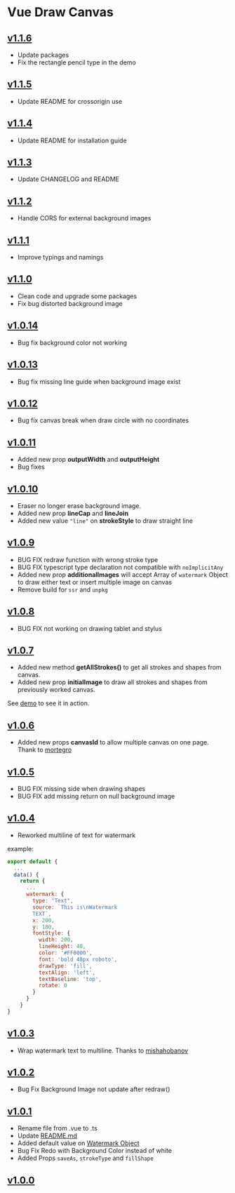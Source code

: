 # Vue Draw Canvas

## [v1.1.6](https://github.com/thomas-fortin/vue-draw-canvas/releases/tag/v1.1.6)

- Update packages
- Fix the rectangle pencil type in the demo

## [v1.1.5](https://github.com/thomas-fortin/vue-draw-canvas/releases/tag/v1.1.5)

- Update README for crossorigin use

## [v1.1.4](https://github.com/thomas-fortin/vue-draw-canvas/releases/tag/v1.1.4)

- Update README for installation guide

## [v1.1.3](https://github.com/thomas-fortin/vue-draw-canvas/releases/tag/v1.1.3)

- Update CHANGELOG and README

## [v1.1.2](https://github.com/thomas-fortin/vue-draw-canvas/releases/tag/v1.1.2)

- Handle CORS for external background images

## [v1.1.1](https://github.com/thomas-fortin/vue-draw-canvas/releases/tag/v1.1.1)

- Improve typings and namings

## [v1.1.0](https://github.com/thomas-fortin/vue-draw-canvas/releases/tag/v1.1.0)

- Clean code and upgrade some packages
- Fix bug distorted background image

## [v1.0.14](https://github.com/thomas-fortin/vue-draw-canvas/releases/tag/v1.0.14)

- Bug fix background color not working

## [v1.0.13](https://github.com/thomas-fortin/vue-draw-canvas/releases/tag/v1.0.13)

- Bug fix missing line guide when background image exist

## [v1.0.12](https://github.com/thomas-fortin/vue-draw-canvas/releases/tag/v1.0.12)

- Bug fix canvas break when draw circle with no coordinates

## [v1.0.11](https://github.com/thomas-fortin/vue-draw-canvas/releases/tag/v1.0.11)

- Added new prop **outputWidth** and **outputHeight**
- Bug fixes

## [v1.0.10](https://github.com/thomas-fortin/vue-draw-canvas/releases/tag/v1.0.10)

- Eraser no longer erase background image.
- Added new prop **lineCap** and **lineJoin**
- Added new value `"line"` on **strokeStyle** to draw straight line

## [v1.0.9](https://github.com/thomas-fortin/vue-draw-canvas/releases/tag/v1.0.9)

- BUG FIX redraw function with wrong stroke type
- BUG FIX typescript type declaration not compatible with `noImplicitAny`
- Added new prop **additionalImages** will accept Array of `watermark` Object to draw either text or insert multiple image on canvas
- Remove build for `ssr` and `unpkg`

## [v1.0.8](https://github.com/thomas-fortin/vue-draw-canvas/releases/tag/v1.0.8)

- BUG FIX not working on drawing tablet and stylus

## [v1.0.7](https://github.com/thomas-fortin/vue-draw-canvas/releases/tag/v1.0.7)

- Added new method **getAllStrokes()** to get all strokes and shapes from canvas.
- Added new prop **initialImage** to draw all strokes and shapes from previously worked canvas.

See [demo](https://codesandbox.io/s/vue-drawing-canvas-107-rc1-dcoiy) to see it in action.

## [v1.0.6](https://github.com/thomas-fortin/vue-draw-canvas/releases/tag/v1.0.6)

- Added new props **canvasId** to allow multiple canvas on one page. Thank to [mortegro](https://github.com/mortegro)

## [v1.0.5](https://github.com/thomas-fortin/vue-draw-canvas/releases/tag/v1.0.5)

- BUG FIX missing side when drawing shapes
- BUG FIX add missing return on null background image

## [v1.0.4](https://github.com/thomas-fortin/vue-draw-canvas/releases/tag/v1.0.4)

- Reworked multiline of text for watermark

example:

```js
export default {
  ...
  data() {
    return {
      ...
      watermark: {
        type: "Text",
        source: `This is\nWatermark
        TEXT`,
        x: 200,
        y: 180,
        fontStyle: {
          width: 200,
          lineHeight: 48,
          color: '#FF0000',
          font: 'bold 48px roboto',
          drawType: 'fill',
          textAlign: 'left',
          textBaseline: 'top',
          rotate: 0
        }
      }
    }
}
```

## [v1.0.3](https://github.com/thomas-fortin/vue-draw-canvas/releases/tag/v1.0.3)

- Wrap watermark text to multiline. Thanks to [mishahobanov](https://github.com/mishahobanov)

## [v1.0.2](https://github.com/thomas-fortin/vue-draw-canvas/releases/tag/v1.0.2)

- Bug Fix Background Image not update after redraw()

## [v1.0.1](https://github.com/thomas-fortin/vue-draw-canvas/releases/tag/v1.0.1)

- Rename file from .vue to .ts
- Update [README.md](https://github.com/thomas-fortin/vue-draw-canvas/blob/master/README.md)
- Added default value on [Watermark Object](https://github.com/thomas-fortin/vue-draw-canvas/blob/master/README.md#watermark-object)
- Bug Fix Redo with Background Color instead of white
- Added Props `saveAs`, `strokeType` and `fillShape`

## [v1.0.0](https://github.com/thomas-fortin/vue-draw-canvas/releases/tag/v1.0.0)
